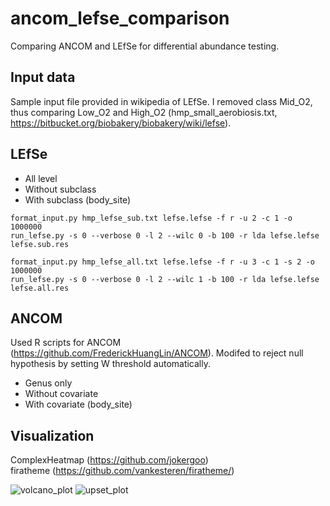 # ancom_lefse_comparison
Comparing ANCOM and LEfSe for differential abundance testing.

## Input data
Sample input file provided in wikipedia of LEfSe. I removed class Mid_O2, thus comparing Low_O2 and High_O2 
(hmp_small_aerobiosis.txt, https://bitbucket.org/biobakery/biobakery/wiki/lefse).

## LEfSe
- All level
- Without subclass
- With subclass (body_site)

```
format_input.py hmp_lefse_sub.txt lefse.lefse -f r -u 2 -c 1 -o 1000000
run_lefse.py -s 0 --verbose 0 -l 2 --wilc 0 -b 100 -r lda lefse.lefse lefse.sub.res

format_input.py hmp_lefse_all.txt lefse.lefse -f r -u 3 -c 1 -s 2 -o 1000000
run_lefse.py -s 0 --verbose 0 -l 2 --wilc 1 -b 100 -r lda lefse.lefse lefse.all.res
```

## ANCOM
Used R scripts for ANCOM (https://github.com/FrederickHuangLin/ANCOM).
Modifed to reject null hypothesis by setting W threshold automatically.  

- Genus only
- Without covariate
- With covariate (body_site)

## Visualization
ComplexHeatmap (https://github.com/jokergoo)  
firatheme (https://github.com/vankesteren/firatheme/)

![volcano_plot](https://raw.githubusercontent.com/nrsat/ancom_lefse_comparison/master/volcano_plot.png)
![upset_plot](https://raw.githubusercontent.com/nrsat/ancom_lefse_comparison/master/upset_plot.png)